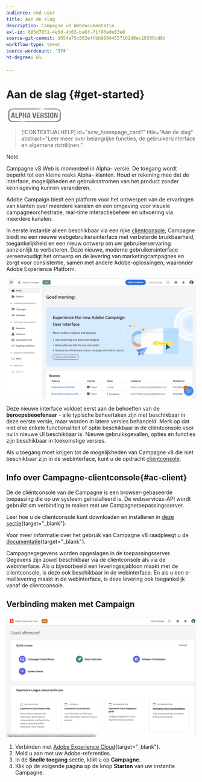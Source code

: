 ```yaml
---
audience: end-user
title: Aan de slag
description: Campagne v8 Webdocumentatie
exl-id: 885d7851-4e5d-4b03-ba6f-71f90ede83e8
source-git-commit: d654a75c802effbb98844557102d0ec19300cd8d
workflow-type: tm+mt
source-wordcount: '374'
ht-degree: 6%

---
```


# Aan de slag {#get-started}

![](../assets/do-not-localize/badge.png)

<!--
V8 web overview
context, scope (targets cross-channel practitioners), limitations
only existing customers
-->
>[!CONTEXTUALHELP]
>id="acw_homepage_card1"
>title="Aan de slag"
>abstract="Leer meer over belangrijke functies, de gebruikersinterface en algemene richtlijnen."

>[!NOTE]
>
>Campagne v8 Web is momenteel in Alpha- versie. De toegang wordt beperkt tot een kleine reeks Alpha- klanten. Houd er rekening mee dat de interface, mogelijkheden en gebruiksstromen van het product zonder kennisgeving kunnen veranderen.

Adobe Campaign biedt een platform voor het ontwerpen van de ervaringen van klanten over meerdere kanalen en een omgeving voor visuele campagneorchestratie, real-time interactiebeheer en uitvoering via meerdere kanalen.

In eerste instantie alleen beschikbaar via een rijke [clientconsole](#ac-client), Campagne biedt nu een nieuwe webgebruikersinterface met verbeterde bruikbaarheid, toegankelijkheid en een nieuw ontwerp om uw gebruikerservaring aanzienlijk te verbeteren. Deze nieuwe, moderne gebruikersinterface vereenvoudigt het ontwerp en de levering van marketingcampagnes en zorgt voor consistentie, samen met andere Adobe-oplossingen, waaronder Adobe Experience Platform.


![](assets/home.png)

Deze nieuwe interface voldoet eerst aan de behoeften van de **beroepsbeoefenaar** - alle typische beheertaken zijn niet beschikbaar in deze eerste versie, maar worden in latere versies behandeld. Merk op dat niet elke enkele functionaliteit of optie beschikbaar in de cliëntconsole voor nu in nieuwe UI beschikbaar is. Nieuwe gebruiksgevallen, opties en functies zijn beschikbaar in toekomstige versies.

Als u toegang moet krijgen tot de mogelijkheden van Campagne v8 die niet beschikbaar zijn in de webinterface, kunt u de opdracht [clientconsole](#ac-client).

## Info over Campagne-clientconsole{#ac-client}

De de cliëntconsole van de Campagne is een browser-gebaseerde toepassing die op uw systeem geïnstalleerd is. De webservices-API wordt gebruikt om verbinding te maken met uw Campagnetoepassingsserver.

Leer hoe u de clientconsole kunt downloaden en installeren in [deze sectie](https://experienceleague.adobe.com/docs/campaign/campaign-v8/new/connect.html){target="_blank"}.

Voor meer informatie over het gebruik van Campagne v8 raadpleegt u de [documentatie](https://experienceleague.adobe.com/docs/campaign/campaign-v8/campaign-home.html?lang=nl){target="_blank"}.

Campagnegegevens worden opgeslagen in de toepassingsserver. Gegevens zijn zowel beschikbaar via de clientconsole als via de webinterface. Als u bijvoorbeeld een leveringssjabloon maakt met de clientconsole, is deze ook beschikbaar in de webinterface. En als u een e-maillevering maakt in de webinterface, is deze levering ook toegankelijk vanaf de clientconsole.

## Verbinding maken met Campaign

![](assets/connect.png)

1. Verbinden met [Adobe Experience Cloud](http://experience.adobe.com){target="_blank"}.
1. Meld u aan met uw Adobe-referenties.
1. In de **Snelle toegang** sectie, klikt u op **Campagne**.
1. Klik op de volgende pagina op de knop **Starten** van uw instantie Campagne.

<!--
-> experience cloud home: "Campaign" -> home campaign v8
-> or Campaign v8 web if direct URL
-->

